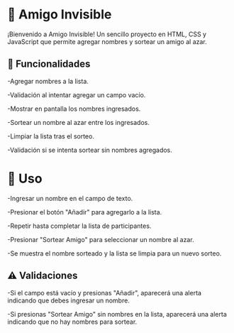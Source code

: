 <h1>🎁 Amigo Invisible</h1>

¡Bienvenido a Amigo Invisible! Un sencillo proyecto en HTML, CSS y JavaScript que permite agregar nombres y sortear un amigo al azar.

<h2>🚀 Funcionalidades</h2>

-Agregar nombres a la lista.

-Validación al intentar agregar un campo vacío.

-Mostrar en pantalla los nombres ingresados.

-Sortear un nombre al azar entre los ingresados.

-Limpiar la lista tras el sorteo.

-Validación si se intenta sortear sin nombres agregados.

<h1>📌 Uso</h1>

-Ingresar un nombre en el campo de texto.

-Presionar el botón "Añadir" para agregarlo a la lista.

-Repetir hasta completar la lista de participantes.

-Presionar "Sortear Amigo" para seleccionar un nombre al azar.

-Se muestra el nombre sorteado y la lista se limpia para un nuevo sorteo.

<h2>⚠️ Validaciones</h2>

-Si el campo está vacío y presionas "Añadir", aparecerá una alerta indicando que debes ingresar un nombre.

-Si presionas "Sortear Amigo" sin nombres en la lista, aparecerá una alerta indicando que no hay nombres para sortear.
